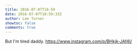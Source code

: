 ```yaml
---
title: 2016-07-07T18-59
date: 2016-07-07T18:59:33Z
author: Lee Turner
showtoc: false
comments: true
---
```


But I'm tired daddy. https://www.instagram.com/p/BHkjk-JAf4I/

